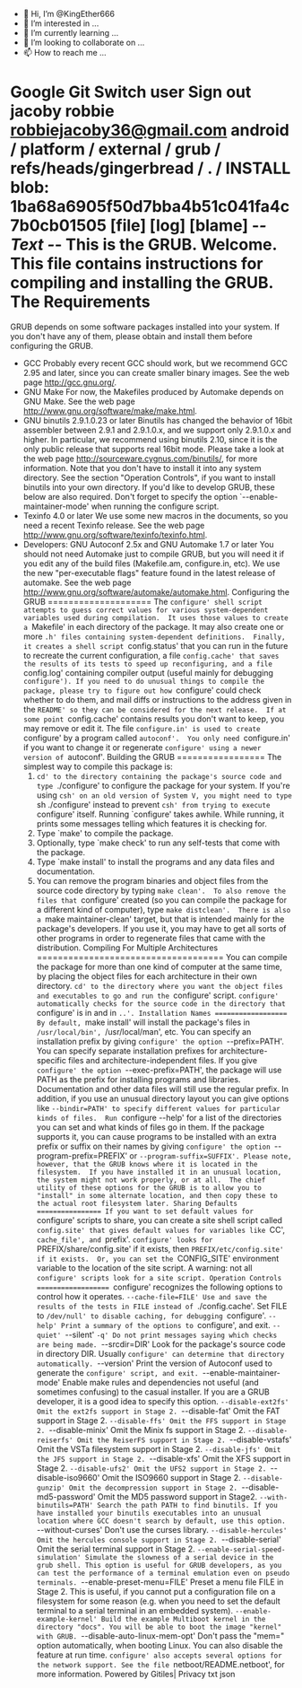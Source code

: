 - 👋 Hi, I’m @KingEther666
- 👀 I’m interested in ...
- 🌱 I’m currently learning ...
- 💞️ I’m looking to collaborate on ...
- 📫 How to reach me ...

<!---
KingEther666/KingEther666 is a ✨ special ✨ repository because its `README.md` (this file) appears on your GitHub profile.
You can click the Preview link to take a look at your changes.
--->
Google Git
Switch user
Sign out
‪jacoby robbie‬ <robbiejacoby36@gmail.com>
android / platform / external / grub / refs/heads/gingerbread / . / INSTALL
blob: 1ba68a6905f50d7bba4b51c041fa4c7b0cb01505 [file] [log] [blame]
-*- Text -*-
This is the GRUB.  Welcome.
This file contains instructions for compiling and installing the GRUB.
The Requirements
================
GRUB depends on some software packages installed into your system. If
you don't have any of them, please obtain and install them before
configuring the GRUB.
* GCC
  Probably every recent GCC should work, but we recommend GCC 2.95 and
  later, since you can create smaller binary images. See the web page
  <http://gcc.gnu.org/>.
* GNU Make
  For now, the Makefiles produced by Automake depends on GNU Make. See
  the web page <http://www.gnu.org/software/make/make.html>.
* GNU binutils 2.9.1.0.23 or later
  Binutils has changed the behavior of 16bit assembler between 2.9.1
  and 2.9.1.0.x, and we support only 2.9.1.0.x and higher. In
  particular, we recommend using binutils 2.10, since it is the only
  public release that supports real 16bit mode. Please take a look at
  the web page <http://sourceware.cygnus.com/binutils/>, for more
  information. Note that you don't have to install it into any system
  directory. See the section "Operation Controls", if you want to
  install binutils into your own directory.
If you'd like to develop GRUB, these below are also required. Don't
forget to specify the option `--enable-maintainer-mode' when running the
configure script.
* Texinfo 4.0 or later
  We use some new macros in the documents, so you need a recent
  Texinfo release. See the web page
  <http://www.gnu.org/software/texinfo/texinfo.html>.
* Developers: GNU Autoconf 2.5x and GNU Automake 1.7 or later
  You should not need Automake just to compile GRUB, but you will need
  it if you edit any of the build files (Makefile.am, configure.in,
  etc).  We use the new "per-executable flags" feature found in the
  latest release of automake.  See the web page
  <http://www.gnu.org/software/automake/automake.html>.
Configuring the GRUB
====================
The `configure' shell script attempts to guess correct values for
various system-dependent variables used during compilation.  It uses
those values to create a `Makefile' in each directory of the package.
It may also create one or more `.h' files containing system-dependent
definitions.  Finally, it creates a shell script `config.status' that
you can run in the future to recreate the current configuration, a
file `config.cache' that saves the results of its tests to speed up
reconfiguring, and a file `config.log' containing compiler output
(useful mainly for debugging `configure').
If you need to do unusual things to compile the package, please try to
figure out how `configure' could check whether to do them, and mail
diffs or instructions to the address given in the `README' so they can
be considered for the next release.  If at some point `config.cache'
contains results you don't want to keep, you may remove or edit it.
The file `configure.in' is used to create `configure' by a program
called `autoconf'.  You only need `configure.in' if you want to change
it or regenerate `configure' using a newer version of `autoconf'.
Building the GRUB
=================
The simplest way to compile this package is:
  1. `cd' to the directory containing the package's source code and
     type `./configure' to configure the package for your system.  If
     you're using `csh' on an old version of System V, you might need
     to type `sh ./configure' instead to prevent `csh' from trying to
     execute `configure' itself.
     Running `configure' takes awhile.  While running, it prints some
     messages telling which features it is checking for.
  2. Type `make' to compile the package.
  3. Optionally, type `make check' to run any self-tests that come with
     the package.
  4. Type `make install' to install the programs and any data files and
     documentation.
  5. You can remove the program binaries and object files from the
     source code directory by typing `make clean'.  To also remove the
     files that `configure' created (so you can compile the package for
     a different kind of computer), type `make distclean'.  There is
     also a `make maintainer-clean' target, but that is intended mainly
     for the package's developers.  If you use it, you may have to get
     all sorts of other programs in order to regenerate files that came
     with the distribution.
Compiling For Multiple Architectures
====================================
You can compile the package for more than one kind of computer at the
same time, by placing the object files for each architecture in their
own directory.  `cd' to the directory where you want the object files
and executables to go and run the `configure' script.  `configure'
automatically checks for the source code in the directory that
`configure' is in and in `..'.
Installation Names
==================
By default, `make install' will install the package's files in
`/usr/local/bin', `/usr/local/man', etc.  You can specify an
installation prefix by giving `configure' the option `--prefix=PATH'.
You can specify separate installation prefixes for
architecture-specific files and architecture-independent files.  If
you give `configure' the option `--exec-prefix=PATH', the package will
use PATH as the prefix for installing programs and libraries.
Documentation and other data files will still use the regular prefix.
In addition, if you use an unusual directory layout you can give
options like `--bindir=PATH' to specify different values for
particular kinds of files.  Run `configure --help' for a list of the
directories you can set and what kinds of files go in them.
If the package supports it, you can cause programs to be installed
with an extra prefix or suffix on their names by giving `configure'
the option `--program-prefix=PREFIX' or `--program-suffix=SUFFIX'.
Please note, however, that the GRUB knows where it is located in the
filesystem.  If you have installed it in an unusual location, the
system might not work properly, or at all.  The chief utility of these
options for the GRUB is to allow you to "install" in some alternate
location, and then copy these to the actual root filesystem later.
Sharing Defaults
================
If you want to set default values for `configure' scripts to share,
you can create a site shell script called `config.site' that gives
default values for variables like `CC', `cache_file', and `prefix'.
`configure' looks for `PREFIX/share/config.site' if it exists, then
`PREFIX/etc/config.site' if it exists.  Or, you can set the
`CONFIG_SITE' environment variable to the location of the site script.
A warning: not all `configure' scripts look for a site script.
Operation Controls
==================
   `configure' recognizes the following options to control how it
operates.
`--cache-file=FILE'
     Use and save the results of the tests in FILE instead of
     `./config.cache'.  Set FILE to `/dev/null' to disable caching, for
     debugging `configure'.
`--help'
     Print a summary of the options to `configure', and exit.
`--quiet'
`--silent'
`-q'
     Do not print messages saying which checks are being made.
`--srcdir=DIR'
     Look for the package's source code in directory DIR.  Usually
     `configure' can determine that directory automatically.
`--version'
     Print the version of Autoconf used to generate the `configure'
     script, and exit.
`--enable-maintainer-mode'
     Enable make rules and dependencies not useful (and sometimes
     confusing) to the casual installer. If you are a GRUB developer,
     it is a good idea to specify this option.
`--disable-ext2fs'
     Omit the ext2fs support in Stage 2.
`--disable-fat'
     Omit the FAT support in Stage 2.
`--disable-ffs'
     Omit the FFS support in Stage 2.
`--disable-minix'
     Omit the Minix fs support in Stage 2.
`--disable-reiserfs'
     Omit the ReiserFS support in Stage 2.
`--disable-vstafs'
     Omit the VSTa filesystem support in Stage 2.
`--disable-jfs'
     Omit the JFS support in Stage 2.
`--disable-xfs'
     Omit the XFS support in Stage 2.
`--disable-ufs2'
     Omit the UFS2 support in Stage 2.
`--disable-iso9660'
     Omit the ISO9660 support in Stage 2.
`--disable-gunzip'
     Omit the decompression support in Stage 2.
`--disable-md5-password'
     Omit the MD5 password support in Stage2.
`--with-binutils=PATH'
     Search the path PATH to find binutils. If you have installed your
     binutils executables into an unusual location where GCC doesn't
     search by default, use this option.
`--without-curses'
     Don't use the curses library.
`--disable-hercules'
     Omit the hercules console support in Stage 2.
`--disable-serial'
     Omit the serial terminal support in Stage 2.
`--enable-serial-speed-simulation'
     Simulate the slowness of a serial device in the grub shell. This
     option is useful for GRUB developers, as you can test the
     performance of a terminal emulation even on pseudo terminals.
`--enable-preset-menu=FILE'
     Preset a menu file FILE in Stage 2. This is useful, if you cannot
     put a configuration file on a filesystem for some reason (e.g. when
     you need to set the default terminal to a serial terminal in an
     embedded system).
`--enable-example-kernel'
     Build the example Multiboot kernel in the directory "docs". You
     will be able to boot the image "kernel" with GRUB.
`--disable-auto-linux-mem-opt'
     Don't pass the "mem=" option automatically, when booting Linux.
     You can also disable the feature at run time.
`configure' also accepts several options for the network support. See
the file `netboot/README.netboot', for more information.
Powered by Gitiles| Privacy
txt
json
